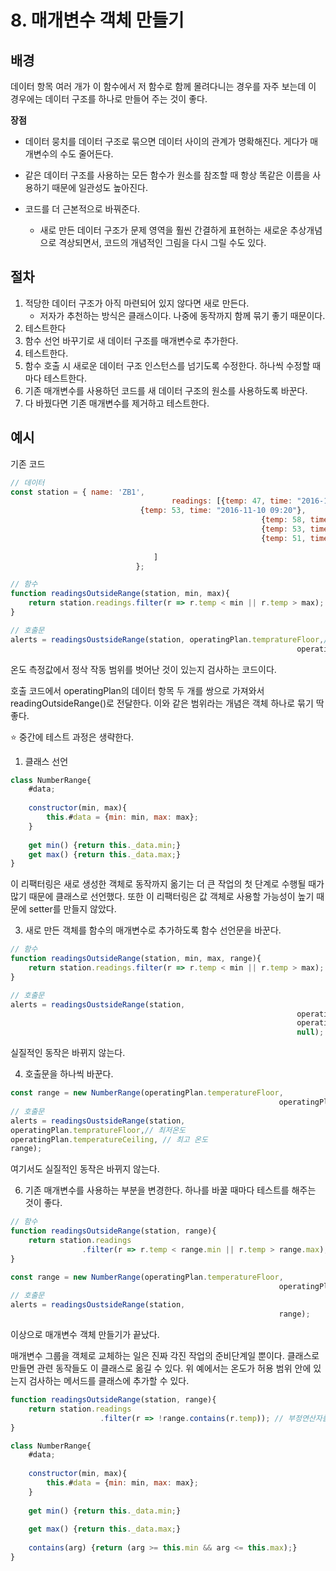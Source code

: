 # 8. 매개변수 객체 만들기

## 배경

데이터 항목 여러 개가 이 함수에서 저 함수로 함께 몰려다니는 경우를 자주 보는데 이 경우에는 데이터 구조를 하나로 만들어 주는 것이 좋다.

**장점**

- 데이터 뭉치를 데이터 구조로 묶으면 데이터 사이의 관계가 명확해진다. 게다가 매개변수의 수도 줄어든다.

- 같은 데이터 구조를 사용하는 모든 함수가 원소를 참조할 때 항상 똑같은 이름을 사용하기 때문에 일관성도 높아진다.

- 코드를 더 근본적으로 바꿔준다.

  - 새로 만든 데이터 구조가 문제 영역을 훨씬 간결하게 표현하는 새로운 추상개념으로 격상되면서, 코드의 개념적인 그림을 다시 그릴 수도 있다.

  

## 절차

1. 적당한 데이터 구조가 아직 마련되어 있지 않다면 새로 만든다.
   - 저자가 추천하는 방식은 클래스이다. 나중에 동작까지 함께 묶기 좋기 때문이다.
2. 테스트한다
3. 함수 선언 바꾸기로 새 데이터 구조를 매개변수로 추가한다.
4. 테스트한다.
5. 함수 호출 시 새로운 데이터 구조 인스턴스를 넘기도록 수정한다. 하나씩 수정할 때마다 테스트한다.
6. 기존 매개변수를 사용하던 코드를 새 데이터 구조의 원소를 사용하도록 바꾼다.
7. 다 바꿨다면 기존 매개변수를 제거하고 테스트한다.



## 예시

기존 코드

```js
// 데이터
const station = { name: 'ZB1',
									readings: [{temp: 47, time: "2016-11-10 09:10"},
                             {temp: 53, time: "2016-11-10 09:20"},
														{temp: 58, time: "2016-11-10 09:30"},
														{temp: 53, time: "2016-11-10 09:40"},
														{temp: 51, time: "2016-11-10 09:50"},
					
								]
							};

// 함수
function readingsOutsideRange(station, min, max){
	return station.readings.filter(r => r.temp < min || r.temp > max);
}

// 호출문
alerts = readingsOustsideRange(station, operatingPlan.tempratureFloor,// 최저온도
																operatingPlan.temperatureCeiling); // 최고 온도
```

온도 측정값에서 정삭 작동 범위를 벗어난 것이 있는지 검사하는 코드이다.

호출 코드에서 operatingPlan의 데이터 항목 두 개를 쌍으로 가져와서 readingOutsideRange()로 전달한다. 이와 같은 범위라는 개념은 객체 하나로 묶기 딱 좋다.



⭐️ 중간에 테스트 과정은 생략한다.

1. 클래스 선언

```js
class NumberRange{
	#data;
  
	constructor(min, max){
		this.#data = {min: min, max: max};
	}
  
	get min() {return this._data.min;}
	get max() {return this._data.max;}
}
```

이 리팩터링은 새로 생성한 객체로 동작까지 옮기는 더 큰 작업의 첫 단계로 수행될 때가 많기 때문에 클래스로 선언했다. 또한 이 리팩터링은 값 객체로 사용할 가능성이 높기 때문에 setter를 만들지 않았다.



3. 새로 만든 객체를 함수의 매개변수로 추가하도록 함수 선언문을 바꾼다.

```js
// 함수
function readingsOutsideRange(station, min, max, range){
	return station.readings.filter(r => r.temp < min || r.temp > max);
}

// 호출문
alerts = readingsOustsideRange(station,
																operatingPlan.tempratureFloor, // 최저온도
																operatingPlan.temperatureCeiling, // 최고 온도
																null); 
```

실질적인 동작은 바뀌지 않는다.



4. 호출문을 하나씩 바꾼다.

```js
const range = new NumberRange(operatingPlan.temperatureFloor,
															operatingPlan.temperatureCeiling);
// 호출문
alerts = readingsOustsideRange(station,
operatingPlan.tempratureFloor,// 최저온도
operatingPlan.temperatureCeiling, // 최고 온도
range);
```

여기서도 실질적인 동작은 바뀌지 않는다.



6. 기존 매개변수를 사용하는 부분을 변경한다. 하나를 바꿀 때마다 테스트를 해주는 것이 좋다.

```js
// 함수
function readingsOutsideRange(station, range){
	return station.readings
				.filter(r => r.temp < range.min || r.temp > range.max);
}

const range = new NumberRange(operatingPlan.temperatureFloor,
															operatingPlan.temperatureCeiling);
// 호출문
alerts = readingsOustsideRange(station,
															range);
```

이상으로 매개변수 객체 만들기가 끝났다.





매개변수 그룹을 객체로 교체하는 일은 진짜 각진 작업의 준비단계일 뿐이다. 클래스로 만들면 관련 동작들도 이 클래스로 옮길 수 있다. 위 예에서는 온도가 허용 범위 안에 있는지 검사하는 메서드를 클래스에 추가할 수 있다.

```js
function readingsOutsideRange(station, range){
	return station.readings
					.filter(r => !range.contains(r.temp)); // 부정연산자를 지양해야하는데 사용하고 있네요^^
}

class NumberRange{
	#data;
  
	constructor(min, max){
		this.#data = {min: min, max: max};
	}
  
	get min() {return this._data.min;}
  
	get max() {return this._data.max;}
  
	contains(arg) {return (arg >= this.min && arg <= this.max);}
}
```